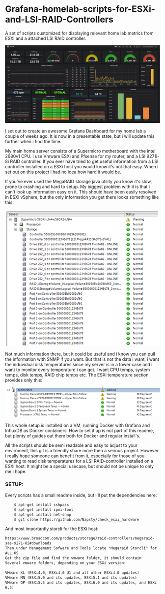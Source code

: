 # Grafana-homelab-scripts-for-ESXi-and-LSI-RAID-Controllers
A set of scripts customized for displaying relevant home lab metrics from ESXi and a attached LSI RAID controller.

![Grafana Dashboard](https://github.com/Ca2F/Grafana-homelab-scripts-for-ESXi-and-LSI-RAID-Controllers/blob/master/grafana-github.png?raw=true)

I set out to create an awesome Grafana Dashboard for my home lab a couple of weeks ago. 
It is now in a presentable state, but i will update this further when i find the time.

My main home server consists of a Supermicro motherboard with the intel 2680v1 CPU.
I use Vmware ESXi and Pfsense for my router, and a LSI 9271i-8i RAID controller. 
If you ever have tried to get useful information from a LSI controller installed on a ESXi host you
would know it's not that easy. When i set out on this project i had no idea how hard it would be.

If you've ever used the MegaRAID storage java utility you know it's slow, prone to crashing and hard to setup.
My biggest problem with it is that i can't look up information easy on it. 
This should have been easily resolved in ESXi vSphere, but the only information you get there looks something like this:

![esxi storage](https://github.com/Ca2F/Grafana-homelab-scripts-for-ESXi-and-LSI-RAID-Controllers/blob/master/esxi-storage.png?raw=true)

Not much information there, but it could be useful and i know you can pull the information with SNMP if you want. 
But that is not the data i want, i want the induvidual disk temperatures since my server is in a tower case and i want to monitor every temperature i can get. I want CPU temps, system temps, disk temps, RAID chip temps etc.
The ESXi temperature section provides only this:

![esxi temps](https://github.com/Ca2F/Grafana-homelab-scripts-for-ESXi-and-LSI-RAID-Controllers/blob/master/esxi-temp.png?raw=true)


This whole setup is installed on a VM, running Docker with Grafana and InfluxDB as Docker containers.
How to set it up is not part of this readme, but plenty of guides out there both for Docker and regular install's.

All the scripts should be semi readable and easy to adjust to your enviroment, this git is a friendly share more then a serious project. 
However i really hope someone can benefit from it, especially for those of you wanting to read disk temperatures for a LSI RAID-controller installed on a ESXi host. It might be a special usecase, but should not be unique to only me i hope.

### SETUP:

Every scripts has a small readme inside, but i'll put the dependencies here:

        $ apt-get install sshpass
        $ apt-get install ipmi-tool
        $ apt-get install net-snmp
        $ git clone https://github.com/Napsty/check_esxi_hardware

And most importantly storcli for the ESXi host:

    https://www.broadcom.com/products/storage/raid-controllers/megaraid-sas-9271-8i#downloads
    Then under Management Sofware and Tools locate "Megaraid Storcli" for ALL OS
    Get the zip file and find the vmware folder, it should contain
    Several vmware folders, depending on your ESXi version:

    VMware KL (ESXi4.0, ESXi4.0 U1 and all other ESXi4.0 updates)
    VMware MN (ESXi5.0 and its updates, ESXi5.1 and its updates)
    VMware OP (ESXi5.5 and its updates, ESXi6.0 and its updates, and ESXi 6.5)




